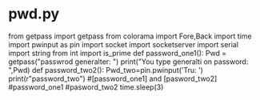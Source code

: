 # pwd.py
from getpass import getpass
from colorama import Fore,Back
import time
import pwinput as pin
import socket
import socketserver
import serial
import string
from int import is_prime
def password_one1():
    Pwd = getpass("passwrod generalter: ")
    print("You type generalti on password: ",Pwd)
def password_two2():
    Pwd_two=pin.pwinput('Tru: ')
    print(r"password_two")
#[password_one1] and [pasword_two2]
#password_one1
#pasword_two2
time.sleep(3)
